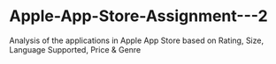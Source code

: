 # Apple-App-Store-Assignment---2
Analysis of the applications in Apple App Store based on Rating, Size, Language Supported, Price &amp; Genre
